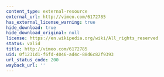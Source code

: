 ```yaml
---
content_type: external-resource
external_url: http://vimeo.com/6172785
has_external_license_warning: true
hide_download: true
hide_download_original: null
license: https://en.wikipedia.org/wiki/All_rights_reserved
status: valid
title: http://vimeo.com/6172785
uid: 0f1231d1-f6fd-4046-ad4c-88d6c82f9393
url_status_code: 200
wayback_url: ''
---
```

